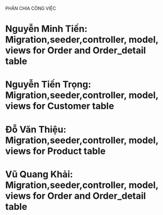 PHÂN CHIA CÔNG VIỆC
# Nguyễn Minh Tiến: Migration,seeder,controller, model, views for Order and Order_detail table
# Nguyễn Tiến Trọng: Migration,seeder,controller, model, views for Customer table
# Đỗ Văn Thiệu: Migration,seeder,controller, model, views for Product table
# Vũ Quang Khải: Migration,seeder,controller, model, views for Order and Order_detail table
